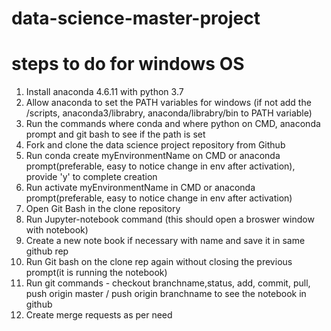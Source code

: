 # data-science-master-project
# steps to do for windows OS

1. Install anaconda 4.6.11 with python 3.7
2. Allow anaconda to set the PATH variables for windows (if not add the /scripts, anaconda3/librabry, anaconda/librabry/bin to PATH variable)
3. Run the commands where conda and where python on CMD, anaconda prompt and git bash to see if the path is set
4. Fork and clone the data science project repository from Github 
5. Run conda create myEnvironmentName on CMD or anaconda prompt(preferable, easy to notice change in env after activation), provide 'y' to complete creation
6. Run activate myEnvironmentName in CMD or anaconda prompt(preferable, easy to notice change in env after activation)
7. Open Git Bash in the clone repository
8. Run Jupyter-notebook command (this should open a broswer window with notebook)
9. Create a new note book if necessary with name and save it in same github rep
10. Run Git bash on the clone rep again without closing the previous prompt(it is running the notebook)
11. Run git commands - checkout branchname,status, add, commit, pull, push origin master / push origin branchname to see the notebook in github
12. Create merge requests as per need
